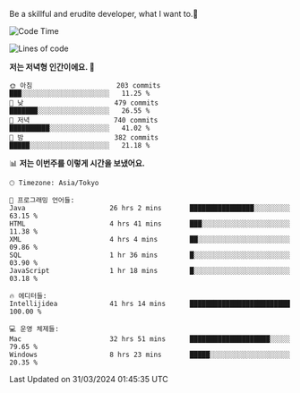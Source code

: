 Be a skillful and erudite developer, what I want to.👶

<!--START_SECTION:waka-->
![Code Time](http://img.shields.io/badge/Code%20Time-627%20hrs%2034%20mins-blue)

![Lines of code](https://img.shields.io/badge/%EC%A0%80%EB%8A%94%20%EC%97%AC%ED%83%9C%EA%B9%8C%EC%A7%80%20-1.1%20million%20%EC%A4%84%EC%9D%98%20%EC%BD%94%EB%93%9C%EB%A5%BC%20%EC%9E%91%EC%84%B1%ED%96%88%EC%96%B4%EC%9A%94.-blue)

**저는 저녁형 인간이에요. 🦉** 

```text
🌞 아침                     203 commits         ███░░░░░░░░░░░░░░░░░░░░░░   11.25 % 
🌆 낮　                     479 commits         ███████░░░░░░░░░░░░░░░░░░   26.55 % 
🌃 저녁                     740 commits         ██████████░░░░░░░░░░░░░░░   41.02 % 
🌙 밤　                     382 commits         █████░░░░░░░░░░░░░░░░░░░░   21.18 % 
```


📊 **저는 이번주를 이렇게 시간을 보냈어요.** 

```text
🕑︎ Timezone: Asia/Tokyo

💬 프로그래밍 언어들: 
Java                     26 hrs 2 mins       ████████████████░░░░░░░░░   63.15 % 
HTML                     4 hrs 41 mins       ███░░░░░░░░░░░░░░░░░░░░░░   11.38 % 
XML                      4 hrs 4 mins        ██░░░░░░░░░░░░░░░░░░░░░░░   09.86 % 
SQL                      1 hr 36 mins        █░░░░░░░░░░░░░░░░░░░░░░░░   03.90 % 
JavaScript               1 hr 18 mins        █░░░░░░░░░░░░░░░░░░░░░░░░   03.18 % 

🔥 에디터들: 
Intellijidea             41 hrs 14 mins      █████████████████████████   100.00 % 

💻 운영 체제들: 
Mac                      32 hrs 51 mins      ████████████████████░░░░░   79.65 % 
Windows                  8 hrs 23 mins       █████░░░░░░░░░░░░░░░░░░░░   20.35 % 
```


 Last Updated on 31/03/2024 01:45:35 UTC
<!--END_SECTION:waka-->
